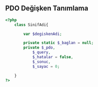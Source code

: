 ## PDO Değişken Tanımlama

```php
<?php
	class SinifAdi{

		var $degiskenAdi;

		private static $_baglan = null;
		private $_pdo,
			$_query,
			$_hatalar = false,
			$_sonuc,
			$_sayac = 0;

	}
?>
```